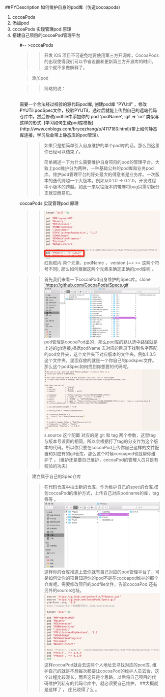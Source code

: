 ##PYDescription
如何维护自身的pod库（仿造cocoapods）

<ol>
<li>cocoaPods</li>
<li>添加pod</li>
<li>cocoaPods 实现管理pod 原理</li>
<li>搭建自己项目的cocoaPod管理平台</li>
<ol>
#--
>cocoaPods

>>开发 iOS 项目不可避免地要使用第三方开源库，CocoaPods 的出现使得我们可以节省设置和更新第三方开源库的时间。这个就不多做解释了。

>添加pod

>>简略的说：
</br>
需要一个合法经过校验的源代码pod库, 创建pod库 "PYUtil" ，修改PYUTil.podSpec文件，校验PYUTil，通过后就能上传到自己的远端代码仓库中。然后修改podfile中添加你的 pod 'podName', :git => 'url' 类似与这样的形式.
[学习如何生成pod库模板](http://www.cnblogs.com/brycezhang/p/4117180.html)(带上如何静态库连接，学习后会带上静态库的pod管理).

>>如果只是想简单引入自身维护的单个pod库的话，那么到这里你已经可以结束了。
>>
>>简单阐述一下为什么需要维护自身项目的pod的管理平台。大致上pod维护分为两种，一种基础公共的pod库和业务pod库。维护pod管理平台的好处最大的得意者是业务库。一次版本的迭代跨越一个大版本。例如从0.1.0 -> 0.2.0，开发过程中小版本的跨越。如此一来以往版本的带麻将bug只需切换分支就显而易见。
>
cocoaPods 实现管理pod 原理

>>
>>![icon](图片/p-1@2x.png)
>>红色框内 两个元素，podName ， version (~> >= 这两个符号不同),
那么如何根据这两个元素来确定正确的pod库呢 。

>>首先我们来看一下cocoaPod自身维护的Spec库。clone 'https://github.com/CocoaPods/Specs.git'
![icon](图片/p-2@2x.png)
pod管理是cocoaPod出的，那么pod库的默认选中路径就是上述的git连接,根据podName 去对应的目录下找到名字匹配的pod文件夹，这个文件夹下对应版本的文件夹。例如1.3.5这个文件夹，里面存放的就是一个你自己的podspec文件。那么这个podSpec如何找到你想要的代码呢。
![icon](图片/p-3@2x.png)
s.source 这个配置 对应的是 git 和 tag 两个参数，这里tag与版本号设置的相同，所以会根据打了tag的分支作为这个版本的代码。所以你只要在cocoaPod上传你自己这样的文件配置和对应有的git仓库，那么这个时候cocoapod也就帮你维护了 。（维护还是要自己维护，cocoaPod的管理人员只是有校验的功夫）

> 建立属于自己的Spec仓库
>> 在代码仓库中拉出新的仓库，作为维护自己的spec的仓库.模仿cocoaPod的维护方式，上传自己对应podname的库，tag等等 。![icon](图片/p-4@2x.png)
>> 这样你的仓库推送上去你就有自己对应的pod管理平台了，可是如何让你的项目知道你的pod不是在cocoapod维护的那个仓库呢。需要修改项目的podfile文件，告诉cocoaPod 还有另外的source地址。
>> ![icon](图片/p-5@2x.png)
>> 这样cocoaPod就会去这两个人地址去寻找对应的pod库.
>> 维护自己的就是不想每次都要让cocoaPod的维护人员去合，这个过程比较漫长，而且这只是个思路。以后将自己项目的代码维护到私有的代码仓库中，就必须要自己维护。
##大概就是这样了 ， 庄兄晓得了么 。